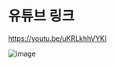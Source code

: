 # 유튜브 링크 

https://youtu.be/uKRLkhhVYKI


![image](https://github.com/user-attachments/assets/b83c2c3a-a2c8-46e9-b6ed-7fdac156f520)
